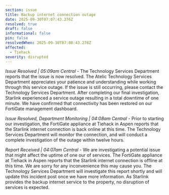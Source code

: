 ```yaml
---
section: issue
title: Backup internet connection outage
date: 2025-09-30T07:07:43.276Z
resolved: true
draft: false
informational: false
pin: false
resolvedWhen: 2025-09-30T07:08:43.278Z
affected:
  - Tiehack
severity: disrupted
---
```

*Issue Resolved | 05:09am Central* - The Technology Services Department reports that the issue is now resolved. The Atelic Technology Services Department appreciates your patience and understanding while working through this service outage. If the issue is still occurring, please contact the Technology Services Department. After completing our final investigation, Starlink experienced a service outage resulting in a total downtime of one minute. We have confirmed that connectivity has been restored on our FortiGate management dashboard.

*Issue Resolved, Department Monitoring | 04:08am Central* - Prior to starting our investigation, the FortiGate appliance at Tiehack in Aspen reports that the Starlink internet connection is back online at this time. The Technology Services Department will monitor the connection, and will conduct a complete investigation of the outage within twelve hours.

*Report Received | 04:07am Central* - We are investigating a potential issue that might affect the uptime of one our of services. The FortiGate appliance at Tiehack in Aspen reports that the Starlink internet connection is offline at this time. We are sorry for any inconvenience this may cause you. The Technology Services Department will investigate this report shortly and will update this incident post once we have more information. As Starlink provides the backup internet service to the property, no disruption of services is expected.
